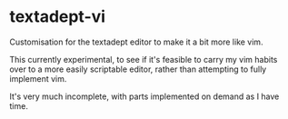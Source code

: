 textadept-vi
============

Customisation for the textadept editor to make it a bit more like vim.

This currently experimental, to see if it's feasible to carry my vim habits
over to a more easily scriptable editor, rather than attempting to fully
implement vim.

It's very much incomplete, with parts implemented on demand as I have time.
